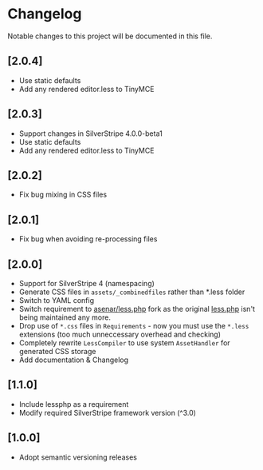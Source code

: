 # Changelog

Notable changes to this project will be documented in this file.

## [2.0.4]
- Use static defaults
- Add any rendered editor.less to TinyMCE


## [2.0.3]
- Support changes in SilverStripe 4.0.0-beta1
- Use static defaults
- Add any rendered editor.less to TinyMCE


## [2.0.2]
- Fix bug mixing in CSS files


## [2.0.1]
- Fix bug when avoiding re-processing files


## [2.0.0]
- Support for SilverStripe 4 (namespacing)
- Generate CSS files in `assets/_combinedfiles` rather than *.less folder
- Switch to YAML config
- Switch requirement to [asenar/less.php](https://github.com/Asenar/less.php) fork as
the original [less.php](http://lessphp.gpeasy.com/) isn't being maintained any more.
- Drop use of `*.css` files in `Requirements` - now you must use the `*.less` extensions (too much unneccessary overhead and checking)
- Completely rewrite `LessCompiler` to use system `AssetHandler` for generated CSS storage
- Add documentation & Changelog


## [1.1.0]

- Include lessphp as a requirement
- Modify required SilverStripe framework version (^3.0)


## [1.0.0]

- Adopt semantic versioning releases

